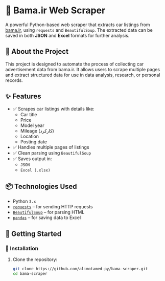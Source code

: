 # 🚗 Bama.ir Web Scraper

A powerful Python-based web scraper that extracts car listings from [bama.ir](https://bama.ir), using `requests` and `BeautifulSoup`. The extracted data can be saved in both **JSON** and **Excel** formats for further analysis.

## 🧠 About the Project

This project is designed to automate the process of collecting car advertisement data from bama.ir. It allows users to scrape multiple pages and extract structured data for use in data analysis, research, or personal records.

## ✨ Features

- ✅ Scrapes car listings with details like:
  - Car title
  - Price
  - Model year
  - Mileage (کارکرد)
  - Location
  - Posting date
- ✅ Handles multiple pages of listings
- ✅ Clean parsing using `BeautifulSoup`
- ✅ Saves output in:
  - `JSON`
  - `Excel (.xlsx)`

## 📦 Technologies Used

- Python `3.x`
- [`requests`](https://pypi.org/project/requests/) – for sending HTTP requests
- [`BeautifulSoup`](https://pypi.org/project/beautifulsoup4/) – for parsing HTML
- [`pandas`](https://pypi.org/project/pandas/) – for saving data to Excel

## 🚀 Getting Started

### 🔧 Installation

1. Clone the repository:
   ```bash
   git clone https://github.com/alimotamed-py/bama-scraper.git
   cd bama-scraper
